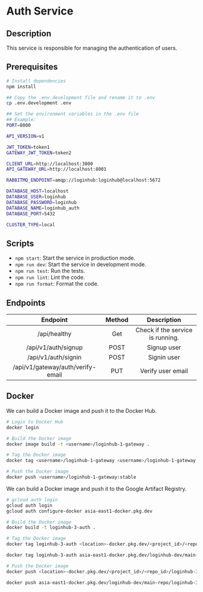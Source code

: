# Auth Service

## Description

This service is responsible for managing the authentication of users.

## Prerequisites

```bash
# Install dependencies
npm install

## Copy the .env.development file and rename it to .env
cp .env.development .env

## Set the environment variables in the .env file
## Example:
PORT=8000

API_VERSION=v1

JWT_TOKEN=token1
GATEWAY_JWT_TOKEN=token2

CLIENT_URL=http://localhost:3000
API_GATEWAY_URL=http://localhost:8001

RABBITMQ_ENDPOINT=amqp://loginhub:loginhub@localhost:5672

DATABASE_HOST=localhost
DATABASE_USER=loginhub
DATABASE_PASSWORD=loginhub
DATABASE_NAME=loginhub_auth
DATABASE_PORT=5432

CLUSTER_TYPE=local
```

## Scripts

- `npm start`: Start the service in production mode.
- `npm run dev`: Start the service in development mode.
- `npm run test`: Run the tests.
- `npm run lint`: Lint the code.
- `npm run format`: Format the code.

## Endpoints

|             Endpoint              | Method |           Description            |
|:---------------------------------:|:------:|:--------------------------------:|
|           /api/healthy            |  Get   | Check if the service is running. |
|        /api/v1/auth/signup        |  POST  |           Signup user            |
|        /api/v1/auth/signin        |  POST  |           Signin user            |
| /api/v1/gateway/auth/verify-email |  PUT   |        Verify user email         |

## Docker

We can build a Docker image and push it to the Docker Hub.

```bash
# Login to Docker Hub
docker login

# Build the Docker image
docker image build -t <username>/loginhub-1-gateway .

# Tag the Docker image
docker tag <username>/loginhub-1-gateway <username>/loginhub-1-gateway:stable

# Push the Docker image
docker push <username>/loginhub-1-gateway:stable
```

We can build a Docker image and push it to the Google Artifact Registry.

```bash
# gcloud auth login
gcloud auth login
gcloud auth configure-docker asia-east1-docker.pkg.dev

# Build the Docker image
docker build -t loginhub-3-auth .

# Tag the Docker image
docker tag loginhub-3-auth <location>-docker.pkg.dev/<project_id>/<repo_id>/loginhub-3-auth:stable

docker tag loginhub-3-auth asia-east1-docker.pkg.dev/loginhub-dev/main-repo/loginhub-3-auth:stable

# Push the Docker image
docker push <location>-docker.pkg.dev/<project_id>/<repo_id>/loginhub-3-auth:stable

docker push asia-east1-docker.pkg.dev/loginhub-dev/main-repo/loginhub-3-auth:stable
```
